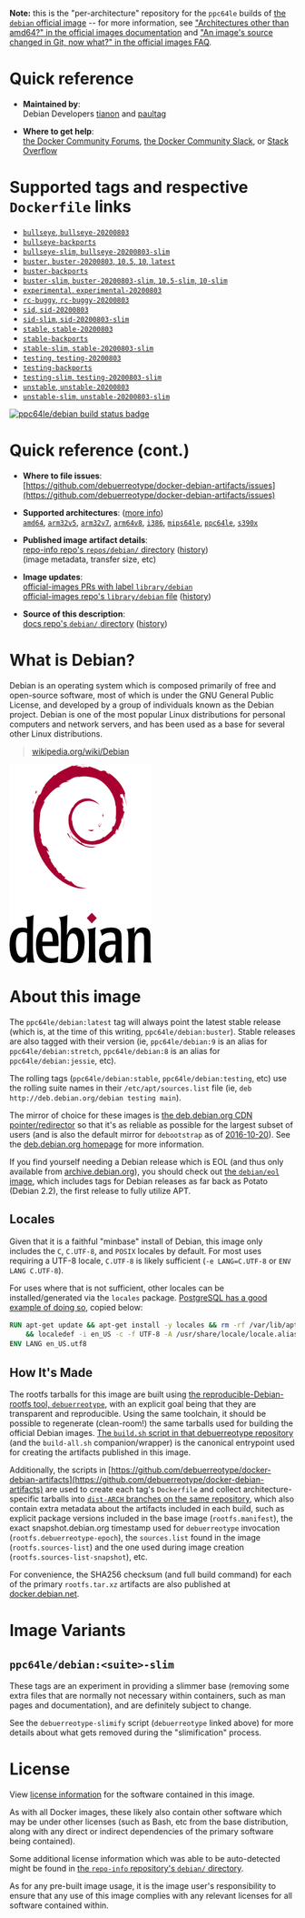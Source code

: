 <!--

********************************************************************************

WARNING:

    DO NOT EDIT "debian/README.md"

    IT IS AUTO-GENERATED

    (from the other files in "debian/" combined with a set of templates)

********************************************************************************

-->

**Note:** this is the "per-architecture" repository for the `ppc64le` builds of [the `debian` official image](https://hub.docker.com/_/debian) -- for more information, see ["Architectures other than amd64?" in the official images documentation](https://github.com/docker-library/official-images#architectures-other-than-amd64) and ["An image's source changed in Git, now what?" in the official images FAQ](https://github.com/docker-library/faq#an-images-source-changed-in-git-now-what).

# Quick reference

-	**Maintained by**:  
	Debian Developers [tianon](https://qa.debian.org/developer.php?login=tianon) and [paultag](https://qa.debian.org/developer.php?login=paultag)

-	**Where to get help**:  
	[the Docker Community Forums](https://forums.docker.com/), [the Docker Community Slack](https://dockr.ly/slack), or [Stack Overflow](https://stackoverflow.com/search?tab=newest&q=docker)

# Supported tags and respective `Dockerfile` links

-	[`bullseye`, `bullseye-20200803`](https://github.com/debuerreotype/docker-debian-artifacts/blob/f7393bdce25da6983744504c2d0a9b32a62c2d81/bullseye/Dockerfile)
-	[`bullseye-backports`](https://github.com/debuerreotype/docker-debian-artifacts/blob/f7393bdce25da6983744504c2d0a9b32a62c2d81/bullseye/backports/Dockerfile)
-	[`bullseye-slim`, `bullseye-20200803-slim`](https://github.com/debuerreotype/docker-debian-artifacts/blob/f7393bdce25da6983744504c2d0a9b32a62c2d81/bullseye/slim/Dockerfile)
-	[`buster`, `buster-20200803`, `10.5`, `10`, `latest`](https://github.com/debuerreotype/docker-debian-artifacts/blob/f7393bdce25da6983744504c2d0a9b32a62c2d81/buster/Dockerfile)
-	[`buster-backports`](https://github.com/debuerreotype/docker-debian-artifacts/blob/f7393bdce25da6983744504c2d0a9b32a62c2d81/buster/backports/Dockerfile)
-	[`buster-slim`, `buster-20200803-slim`, `10.5-slim`, `10-slim`](https://github.com/debuerreotype/docker-debian-artifacts/blob/f7393bdce25da6983744504c2d0a9b32a62c2d81/buster/slim/Dockerfile)
-	[`experimental`, `experimental-20200803`](https://github.com/debuerreotype/docker-debian-artifacts/blob/f7393bdce25da6983744504c2d0a9b32a62c2d81/experimental/Dockerfile)
-	[`rc-buggy`, `rc-buggy-20200803`](https://github.com/debuerreotype/docker-debian-artifacts/blob/f7393bdce25da6983744504c2d0a9b32a62c2d81/rc-buggy/Dockerfile)
-	[`sid`, `sid-20200803`](https://github.com/debuerreotype/docker-debian-artifacts/blob/f7393bdce25da6983744504c2d0a9b32a62c2d81/sid/Dockerfile)
-	[`sid-slim`, `sid-20200803-slim`](https://github.com/debuerreotype/docker-debian-artifacts/blob/f7393bdce25da6983744504c2d0a9b32a62c2d81/sid/slim/Dockerfile)
-	[`stable`, `stable-20200803`](https://github.com/debuerreotype/docker-debian-artifacts/blob/f7393bdce25da6983744504c2d0a9b32a62c2d81/stable/Dockerfile)
-	[`stable-backports`](https://github.com/debuerreotype/docker-debian-artifacts/blob/f7393bdce25da6983744504c2d0a9b32a62c2d81/stable/backports/Dockerfile)
-	[`stable-slim`, `stable-20200803-slim`](https://github.com/debuerreotype/docker-debian-artifacts/blob/f7393bdce25da6983744504c2d0a9b32a62c2d81/stable/slim/Dockerfile)
-	[`testing`, `testing-20200803`](https://github.com/debuerreotype/docker-debian-artifacts/blob/f7393bdce25da6983744504c2d0a9b32a62c2d81/testing/Dockerfile)
-	[`testing-backports`](https://github.com/debuerreotype/docker-debian-artifacts/blob/f7393bdce25da6983744504c2d0a9b32a62c2d81/testing/backports/Dockerfile)
-	[`testing-slim`, `testing-20200803-slim`](https://github.com/debuerreotype/docker-debian-artifacts/blob/f7393bdce25da6983744504c2d0a9b32a62c2d81/testing/slim/Dockerfile)
-	[`unstable`, `unstable-20200803`](https://github.com/debuerreotype/docker-debian-artifacts/blob/f7393bdce25da6983744504c2d0a9b32a62c2d81/unstable/Dockerfile)
-	[`unstable-slim`, `unstable-20200803-slim`](https://github.com/debuerreotype/docker-debian-artifacts/blob/f7393bdce25da6983744504c2d0a9b32a62c2d81/unstable/slim/Dockerfile)

[![ppc64le/debian build status badge](https://img.shields.io/jenkins/s/https/doi-janky.infosiftr.net/job/multiarch/job/ppc64le/job/debian.svg?label=ppc64le/debian%20%20build%20job)](https://doi-janky.infosiftr.net/job/multiarch/job/ppc64le/job/debian/)

# Quick reference (cont.)

-	**Where to file issues**:  
	[https://github.com/debuerreotype/docker-debian-artifacts/issues](https://github.com/debuerreotype/docker-debian-artifacts/issues)

-	**Supported architectures**: ([more info](https://github.com/docker-library/official-images#architectures-other-than-amd64))  
	[`amd64`](https://hub.docker.com/r/amd64/debian/), [`arm32v5`](https://hub.docker.com/r/arm32v5/debian/), [`arm32v7`](https://hub.docker.com/r/arm32v7/debian/), [`arm64v8`](https://hub.docker.com/r/arm64v8/debian/), [`i386`](https://hub.docker.com/r/i386/debian/), [`mips64le`](https://hub.docker.com/r/mips64le/debian/), [`ppc64le`](https://hub.docker.com/r/ppc64le/debian/), [`s390x`](https://hub.docker.com/r/s390x/debian/)

-	**Published image artifact details**:  
	[repo-info repo's `repos/debian/` directory](https://github.com/docker-library/repo-info/blob/master/repos/debian) ([history](https://github.com/docker-library/repo-info/commits/master/repos/debian))  
	(image metadata, transfer size, etc)

-	**Image updates**:  
	[official-images PRs with label `library/debian`](https://github.com/docker-library/official-images/pulls?q=label%3Alibrary%2Fdebian)  
	[official-images repo's `library/debian` file](https://github.com/docker-library/official-images/blob/master/library/debian) ([history](https://github.com/docker-library/official-images/commits/master/library/debian))

-	**Source of this description**:  
	[docs repo's `debian/` directory](https://github.com/docker-library/docs/tree/master/debian) ([history](https://github.com/docker-library/docs/commits/master/debian))

# What is Debian?

Debian is an operating system which is composed primarily of free and open-source software, most of which is under the GNU General Public License, and developed by a group of individuals known as the Debian project. Debian is one of the most popular Linux distributions for personal computers and network servers, and has been used as a base for several other Linux distributions.

> [wikipedia.org/wiki/Debian](https://en.wikipedia.org/wiki/Debian)

![logo](https://raw.githubusercontent.com/docker-library/docs/b449be7df57e9ed9086bb5821bfb5d6cdc5d67a4/debian/logo.png)

# About this image

The `ppc64le/debian:latest` tag will always point the latest stable release (which is, at the time of this writing, `ppc64le/debian:buster`). Stable releases are also tagged with their version (ie, `ppc64le/debian:9` is an alias for `ppc64le/debian:stretch`, `ppc64le/debian:8` is an alias for `ppc64le/debian:jessie`, etc).

The rolling tags (`ppc64le/debian:stable`, `ppc64le/debian:testing`, etc) use the rolling suite names in their `/etc/apt/sources.list` file (ie, `deb http://deb.debian.org/debian testing main`).

The mirror of choice for these images is [the deb.debian.org CDN pointer/redirector](https://deb.debian.org) so that it's as reliable as possible for the largest subset of users (and is also the default mirror for `debootstrap` as of [2016-10-20](https://anonscm.debian.org/cgit/d-i/debootstrap.git/commit/?id=9e8bc60ad1ccf3a25ce7890526b70059f3e770de)). See the [deb.debian.org homepage](https://deb.debian.org) for more information.

If you find yourself needing a Debian release which is EOL (and thus only available from [archive.debian.org](http://archive.debian.org)), you should check out [the `debian/eol` image](https://hub.docker.com/r/debian/eol/), which includes tags for Debian releases as far back as Potato (Debian 2.2), the first release to fully utilize APT.

## Locales

Given that it is a faithful "minbase" install of Debian, this image only includes the `C`, `C.UTF-8`, and `POSIX` locales by default. For most uses requiring a UTF-8 locale, `C.UTF-8` is likely sufficient (`-e LANG=C.UTF-8` or `ENV LANG C.UTF-8`).

For uses where that is not sufficient, other locales can be installed/generated via the `locales` package. [PostgreSQL has a good example of doing so](https://github.com/docker-library/postgres/blob/69bc540ecfffecce72d49fa7e4a46680350037f9/9.6/Dockerfile#L21-L24), copied below:

```dockerfile
RUN apt-get update && apt-get install -y locales && rm -rf /var/lib/apt/lists/* \
	&& localedef -i en_US -c -f UTF-8 -A /usr/share/locale/locale.alias en_US.UTF-8
ENV LANG en_US.utf8
```

## How It's Made

The rootfs tarballs for this image are built using [the reproducible-Debian-rootfs tool, `debuerreotype`](https://github.com/debuerreotype/debuerreotype), with an explicit goal being that they are transparent and reproducible. Using the same toolchain, it should be possible to regenerate (clean-room!) the same tarballs used for building the official Debian images. [The `build.sh` script in that debuerreotype repository](https://github.com/debuerreotype/debuerreotype/blob/master/build.sh) (and the `build-all.sh` companion/wrapper) is the canonical entrypoint used for creating the artifacts published in this image.

Additionally, the scripts in [https://github.com/debuerreotype/docker-debian-artifacts](https://github.com/debuerreotype/docker-debian-artifacts) are used to create each tag's `Dockerfile` and collect architecture-specific tarballs into [`dist-ARCH` branches on the same repository](https://github.com/debuerreotype/docker-debian-artifacts/branches), which also contain extra metadata about the artifacts included in each build, such as explicit package versions included in the base image (`rootfs.manifest`), the exact snapshot.debian.org timestamp used for `debuerreotype` invocation (`rootfs.debuerreotype-epoch`), the `sources.list` found in the image (`rootfs.sources-list`) and the one used during image creation (`rootfs.sources-list-snapshot`), etc.

For convenience, the SHA256 checksum (and full build command) for each of the primary `rootfs.tar.xz` artifacts are also published at [docker.debian.net](https://docker.debian.net/).

# Image Variants

## `ppc64le/debian:<suite>-slim`

These tags are an experiment in providing a slimmer base (removing some extra files that are normally not necessary within containers, such as man pages and documentation), and are definitely subject to change.

See the `debuerreotype-slimify` script (`debuerreotype` linked above) for more details about what gets removed during the "slimification" process.

# License

View [license information](https://www.debian.org/social_contract#guidelines) for the software contained in this image.

As with all Docker images, these likely also contain other software which may be under other licenses (such as Bash, etc from the base distribution, along with any direct or indirect dependencies of the primary software being contained).

Some additional license information which was able to be auto-detected might be found in [the `repo-info` repository's `debian/` directory](https://github.com/docker-library/repo-info/tree/master/repos/debian).

As for any pre-built image usage, it is the image user's responsibility to ensure that any use of this image complies with any relevant licenses for all software contained within.

